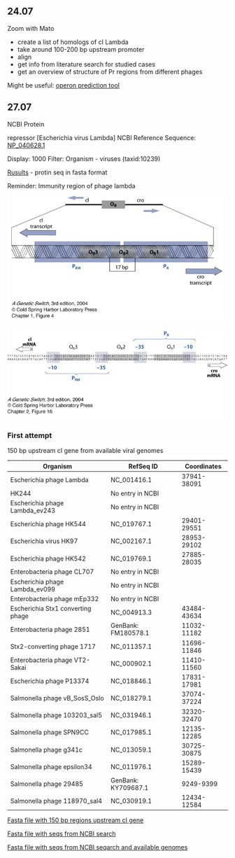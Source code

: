 ## 24.07

Zoom with Mato

- create a list of homologs of cI Lambda
- take around 100-200 bp upstream promoter
- align
- get info from literature search for studied cases
- get an overview of structure of Pr regions from different phages

Might be useful: [operon prediction tool](http://www.softberry.com/berry.phtml?topic=index&group=programs&subgroup=gfindb&gclid=Cj0KCQjwjer4BRCZARIsABK4QeUp8Z9j2BHO1GEtD2Igz7hu5hHQCUDW8dKenXb9X3W8Ym7MdT6olssaAmAWEALw_wcB)

## 27.07

NCBI Protein

repressor [Escherichia virus Lambda]
NCBI Reference Sequence: [NP_040628.1](https://www.ncbi.nlm.nih.gov/protein/NP_040628.1)

Display: 1000
Filter: Organism - viruses (taxid:10239)

[Rusults](https://github.com/agreshno/Mato/blob/master/seqdump%20(2).txt) - protin seq in fasta format

Reminder: Immunity region of phage lambda

![immunity_reg_L_phage](https://github.com/agreshno/Mato/blob/master/immunity_region_lambda_phage.jpg)

![im_region_L_phage_seq](https://github.com/agreshno/Mato/blob/master/immunity_region_lambda_phage_seq.jpg)

### First attempt

150 bp upstream cI gene from available viral genomes

Organism | RefSeq ID | Coordinates
--|--|--
Escherichia phage Lambda | NC_001416.1 | 37941-38091
HK244 | No entry in NCBI | 
Escherichia phage Lambda_ev243 | No entry in NCBI |
Escherichia phage HK544 | NC_019767.1 | 29401-29551
Escherichia virus HK97 | NC_002167.1 | 28953-29102
Escherichia phage HK542 | NC_019769.1 | 27885-28035
Enterobacteria phage CL707 | No entry in NCBI |
Escherichia phage Lambda_ev099 | No entry in NCBI |
Enterobacteria phage mEp332 | No entry in NCBI |
Escherichia Stx1 converting phage | NC_004913.3 | 43484-43634
Enterobacteria phage 2851 | GenBank: FM180578.1 | 11032-11182
Stx2-converting phage 1717 | NC_011357.1 | 11696-11846
Enterobacteria phage VT2-Sakai | NC_000902.1 | 11410-11560
Escherichia phage P13374 | NC_018846.1 | 17831-17981
Salmonella phage vB_SosS_Oslo | NC_018279.1 | 37074-37224
Salmonella phage 103203_sal5 | NC_031946.1 | 32320-32470
Salmonella phage SPN9CC | NC_017985.1 | 12135-12285
Salmonella phage g341c | NC_013059.1 | 30725-30875
Salmonella phage epsilon34 | NC_011976.1 | 15289-15439
Salmonella phage 29485 | GenBank: KY709687.1 | 9249-9399
Salmonella phage 118970_sal4 | NC_030919.1 | 12434-12584

[Fasta file with 150 bp regions upstream cI gene](https://github.com/agreshno/Mato/blob/master/seq/upstream_cI_phages.txt)

[Fasta file with seqs from NCBI search](https://github.com/agreshno/Mato/blob/master/seq/cI_lambda_homoligs_complete%20seqs.txt)

[Fasta file with seqs from NCBI seqarch and available genomes](https://github.com/agreshno/Mato/blob/master/seq/cI_lambda_homologs_complete-seqs_with_genomes_av.txt)







